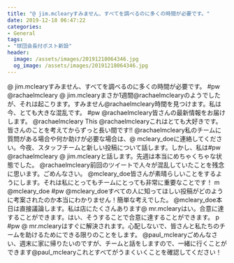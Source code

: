 ```yaml
---
title: "@ jim.mclearyすみません、すべてを調べるのに多くの時間が必要です。"
date: 2019-12-18 06:47:22
categories:
- General
tags:
- "球団会長付ポスト新設"
header:
  image: /assets/images/20191218064346.jpg
  og_image: /assets/images/20191218064346.jpg
---
```


@ jim.mclearyすみません、すべてを調べるのに多くの時間が必要です。 #pw @rachaelmcleary @ jim.mclearyまさか1週間@rachaelmclearyのようでしたが、それは起こります。すみません@rachaelmcleary時間を見つけます。私は今、とても大きな混乱です。 #pw @rachaelmcleary皆さんの最新情報をお届けします。 @rachaelmcleary This @rachaelmclearyこれはとても大好きです。皆さんのことを考えてからずっと長い間です!! @rachaelmcleary私のチームに質問がある場合や何か助けが必要な場合は、@ mcleary_doeに連絡してください。今夜、スタッフチームと新しい投稿について話します。しかし、私は#pw @rachaelmcleary @ jim.mclearyと話します。先週は本当にめちゃくちゃな状態でした。 @rachaelmcleary前回のツイートで人々が混乱していたことを残念に思います。ごめんなさい。 @mcleary_doe皆さんが素晴らしいことをするようにします。それは私にとってもチームにとっても非常に重要なことです！ m @mcleary_doe #pw @mcleary_doeすべての人に知ってほしい投稿がどのように考案されたのか本当にわかりません！簡単な考えでした。 @mcleary_doe本日は直接議論します。私は店にたくさんあります@ mr.mclearyはい。合意に達することができます。はい、そうすることで合意に達することができます。 p #pw @ mr.mclearyはすぐに解決されます。心配しないで、皆さんと私たちのチームを助けるためにできる限りのことをします。 @paul_mclearyごめんなさい、週末に家に帰りたいのですが、チームと話をしますので、一緒に行くことができます@paul_mclearyこれとすべてがうまくいくことを確認してください！
